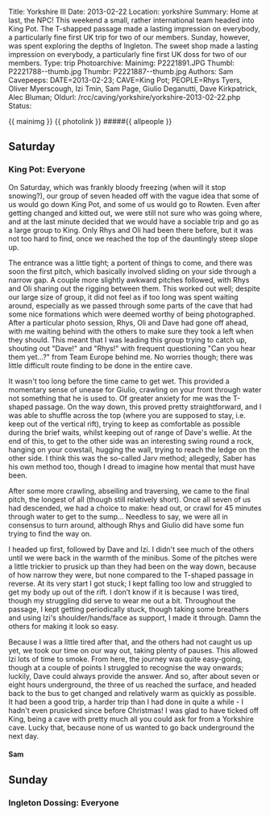 Title: Yorkshire III
Date: 2013-02-22
Location: yorkshire
Summary: Home at last, the NPC! This weekend a small, rather international team headed into King Pot. The T-shapped passage made a lasting impression on everybody, a particularly fine first UK trip for two of our members. Sunday, however, was spent exploring the depths of Ingleton. The sweet shop made a lasting impression on everybody, a particularly fine first UK doss for two of our members.
Type: trip
Photoarchive:
Mainimg: P2221891.JPG
Thumbl: P2221788--thumb.jpg
Thumbr: P2221887--thumb.jpg
Authors: Sam
Cavepeeps: DATE=2013-02-23; CAVE=King Pot; PEOPLE=Rhys Tyers, Oliver Myerscough, Izi Tmin, Sam Page, Giulio Deganutti, Dave Kirkpatrick, Alec Bluman;
Oldurl: /rcc/caving/yorkshire/yorkshire-2013-02-22.php
Status:

{{ mainimg }}
{{ photolink }}
#####{{ allpeople }}

##  Saturday

###  King Pot: Everyone

On Saturday, which was frankly bloody freezing (when will it stop snowing?), our group of seven headed off with the vague idea that some of us would go down King Pot, and some of us would go to Rowten. Even after getting changed and kitted out, we were still not sure who was going where, and at the last minute decided that we would have a sociable trip and go as a large group to King. Only Rhys and Oli had been there before, but it was not too hard to find, once we reached the top of the dauntingly steep slope up.

The entrance was a little tight; a portent of things to come, and there was soon the first pitch, which basically involved sliding on your side through a narrow gap. A couple more slightly awkward pitches followed, with Rhys and Oli sharing out the rigging between them. This worked out well; despite our large size of group, it did not feel as if too long was spent waiting around, especially as we passed through some parts of the cave that had some nice formations which were deemed worthy of being photographed. After a particular photo session, Rhys, Oli and Dave had gone off ahead, with me waiting behind with the others to make sure they took a left when they should. This meant that I was leading this group trying to catch up, shouting out "Dave!" and "Rhys!" with frequent questioning "Can you hear them yet…?" from Team Europe behind me. No worries though; there was little difficult route finding to be done in the entire cave.

It wasn't too long before the time came to get wet. This provided a momentary sense of unease for Giulio, crawling on your front through water not something that he is used to. Of greater anxiety for me was the T-shaped passage. On the way down, this proved pretty straightforward, and I was able to shuffle across the top (where you are supposed to stay, i.e. keep out of the vertical rift), trying to keep as comfortable as possible during the brief waits, whilst keeping out of range of Dave's wellie. At the end of this, to get to the other side was an interesting swing round a rock, hanging on your cowstail, hugging the wall, trying to reach the ledge on the other side. I think this was the so-called Jarv method; allegedly, Saber has his own method too, though I dread to imagine how mental that must have been.

After some more crawling, abseiling and traversing, we came to the final pitch, the longest of all (though still relatively short). Once all seven of us had descended, we had a choice to make: head out, or crawl for 45 minutes through water to get to the sump... Needless to say, we were all in consensus to turn around, although Rhys and Giulio did have some fun trying to find the way on.

I headed up first, followed by Dave and Izi. I didn't see much of the others until we were back in the warmth of the minibus. Some of the pitches were a little trickier to prusick up than they had been on the way down, because of how narrow they were, but none compared to the T-shaped passage in reverse. At its very start I got stuck; I kept falling too low and struggled to get my body up out of the rift. I don’t know if it is because I was tired, though my struggling did serve to wear me out a bit. Throughout the passage, I kept getting periodically stuck, though taking some breathers and using Izi's shoulder/hands/face as support, I made it through. Damn the others for making it look so easy.

Because I was a little tired after that, and the others had not caught us up yet, we took our time on our way out, taking plenty of pauses. This allowed Izi lots of time to smoke. From here, the journey was quite easy-going, though at a couple of points I struggled to recognise the way onwards; luckily, Dave could always provide the answer. And so, after about seven or eight hours underground, the three of us reached the surface, and headed back to the bus to get changed and relatively warm as quickly as possible. It had been a good trip, a harder trip than I had done in quite a while - I hadn't even prusicked since before Christmas! I was glad to have ticked off King, being a cave with pretty much all you could ask for from a Yorkshire cave. Lucky that, because none of us wanted to go back underground the next day.

####  Sam

##  Sunday

###  Ingleton Dossing: Everyone

